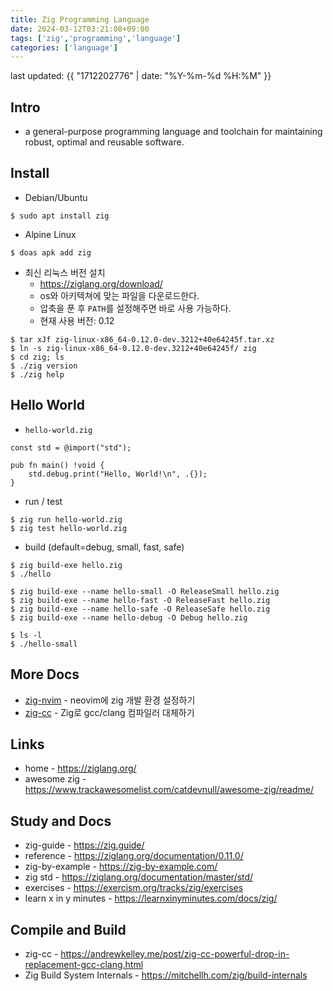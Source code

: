 ```yaml
---
title: Zig Programming Language
date: 2024-03-12T03:21:08+09:00
tags: ['zig','programming','language']
categories: ['language']
---
```


last updated: {{ "1712202776" | date: "%Y-%m-%d %H:%M" }}


## Intro
* a general-purpose programming language and toolchain for maintaining robust, optimal and reusable software.

## Install

* Debian/Ubuntu

```console
$ sudo apt install zig
```

* Alpine Linux

```console
$ doas apk add zig
```

* 최신 리눅스 버전 설치
  - <https://ziglang.org/download/>
  - os와 아키텍쳐에 맞는 파일을 다운로드한다.
  - 압축을 푼 후 `PATH`를 설정해주면 바로 사용 가능하다.
  - 현재 사용 버전: 0.12

```console
$ tar xJf zig-linux-x86_64-0.12.0-dev.3212+40e64245f.tar.xz
$ ln -s zig-linux-x86_64-0.12.0-dev.3212+40e64245f/ zig
$ cd zig; ls 
$ ./zig version
$ ./zig help
```
## Hello World

* `hello-world.zig`

```zig
const std = @import("std");

pub fn main() !void {
    std.debug.print("Hello, World!\n", .{});
}
```

* run / test

```console
$ zig run hello-world.zig
$ zig test hello-world.zig
```

*  build (default=debug, small, fast, safe)

```console
$ zig build-exe hello.zig
$ ./hello

$ zig build-exe --name hello-small -O ReleaseSmall hello.zig
$ zig build-exe --name hello-fast -O ReleaseFast hello.zig
$ zig build-exe --name hello-safe -O ReleaseSafe hello.zig
$ zig build-exe --name hello-debug -O Debug hello.zig

$ ls -l 
$ ./hello-small
```

## More Docs

* [zig-nvim](zig-nvim.md) - neovim에 zig 개발 환경 설정하기
* [zig-cc](zig-cc.md) - Zig로 gcc/clang 컴파일러 대체하기

## Links
* home - <https://ziglang.org/>
* awesome zig - <https://www.trackawesomelist.com/catdevnull/awesome-zig/readme/>

## Study and Docs
* zig-guide - <https://zig.guide/>
* reference - <https://ziglang.org/documentation/0.11.0/>
* zig-by-example - <https://zig-by-example.com/>
* zig std - <https://ziglang.org/documentation/master/std/>
* exercises - <https://exercism.org/tracks/zig/exercises>
* learn x in y minutes - <https://learnxinyminutes.com/docs/zig/>

## Compile and Build
* zig-cc - <https://andrewkelley.me/post/zig-cc-powerful-drop-in-replacement-gcc-clang.html>
* Zig Build System Internals - <https://mitchellh.com/zig/build-internals>
